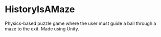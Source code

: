 # HistoryIsAMaze
Physics-based puzzle game where the user must guide a ball through a maze to the exit. Made using Unity.

